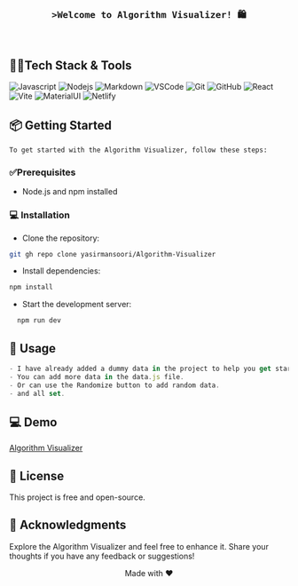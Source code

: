 <!-- Intro  -->
<h3 align="center">
        <samp>&gt;Welcome to Algorithm Visualizer! 🛍️</samp>
</h3>
<br />

## 👩‍💻Tech Stack & Tools
![Javascript](https://img.shields.io/badge/Javascript-F0DB4F?style=for-the-badge&labelColor=black&logo=javascript&logoColor=F0DB4F)
![Nodejs](https://img.shields.io/badge/Nodejs-3C873A?style=for-the-badge&labelColor=black&logo=node.js&logoColor=3C873A)
![Markdown](https://img.shields.io/badge/Markdown-000000?style=for-the-badge&logo=markdown&logoColor=white)
![VSCode](https://img.shields.io/badge/Visual_Studio-0078d7?style=for-the-badge&logo=visual%20studio&logoColor=white)
![Git](https://img.shields.io/badge/Git-F05032?style=for-the-badge&logo=git&logoColor=white)
![GitHub](https://img.shields.io/badge/GitHub-black?style=for-the-badge&logo=github&logoColor=white)
![React](https://img.shields.io/badge/React-61DAFB?style=for-the-badge&labelColor=black&logo=react&logoColor=61DAFB)
![Vite](https://img.shields.io/badge/Vite-646CFF?style=for-the-badge&labelColor=black&logo=vite&logoColor=646CFF)
![MaterialUI](https://img.shields.io/badge/Material_UI-0081CB?style=for-the-badge&labelColor=black&logo=material-ui&logoColor=0081CB)
![Netlify](https://img.shields.io/badge/Netlify-00C7B7?style=for-the-badge&labelColor=black&logo=netlify&logoColor=00C7B7)
<br/>

## 📦 Getting Started

`To get started with the Algorithm Visualizer, follow these steps:`

### ✅Prerequisites
- Node.js and npm installed

### 💻 Installation

- Clone the repository: 
```sh
git gh repo clone yasirmansoori/Algorithm-Visualizer
````
- Install dependencies: 
```sh
npm install
````
- Start the development server:
```sh
  npm run dev
```
## 🚀 Usage

```js
- I have already added a dummy data in the project to help you get started.
- You can add more data in the data.js file.
- Or can use the Randomize button to add random data.
- and all set.
```

## 💻 Demo
[Algorithm Visualizer](https://algorithm-visualizerio.netlify.app)

## 📝 License
This project is free and open-source.

## 🎉 Acknowledgments
Explore the Algorithm Visualizer and feel free to enhance it. Share your thoughts if you have any feedback or suggestions!
<div align="center">Made with ❤️</div>